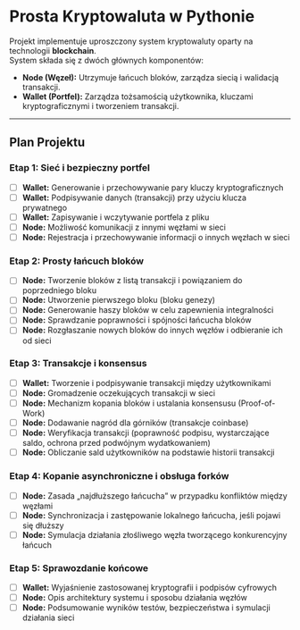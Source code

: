 # Prosta Kryptowaluta w Pythonie

Projekt implementuje uproszczony system kryptowaluty oparty na technologii **blockchain**.  
System składa się z dwóch głównych komponentów:

- **Node (Węzeł):** Utrzymuje łańcuch bloków, zarządza siecią i walidacją transakcji.
- **Wallet (Portfel):** Zarządza tożsamością użytkownika, kluczami kryptograficznymi i tworzeniem transakcji.

---

## Plan Projektu

### **Etap 1: Sieć i bezpieczny portfel**

- [ ] **Wallet:** Generowanie i przechowywanie pary kluczy kryptograficznych
- [ ] **Wallet:** Podpisywanie danych (transakcji) przy użyciu klucza prywatnego
- [ ] **Wallet:** Zapisywanie i wczytywanie portfela z pliku
- [ ] **Node:** Możliwość komunikacji z innymi węzłami w sieci
- [ ] **Node:** Rejestracja i przechowywanie informacji o innych węzłach w sieci

### **Etap 2: Prosty łańcuch bloków**

- [ ] **Node:** Tworzenie bloków z listą transakcji i powiązaniem do poprzedniego bloku
- [ ] **Node:** Utworzenie pierwszego bloku (bloku genezy)
- [ ] **Node:** Generowanie haszy bloków w celu zapewnienia integralności
- [ ] **Node:** Sprawdzanie poprawności i spójności łańcucha bloków
- [ ] **Node:** Rozgłaszanie nowych bloków do innych węzłów i odbieranie ich od sieci

### **Etap 3: Transakcje i konsensus**

- [ ] **Wallet:** Tworzenie i podpisywanie transakcji między użytkownikami
- [ ] **Node:** Gromadzenie oczekujących transakcji w sieci
- [ ] **Node:** Mechanizm kopania bloków i ustalania konsensusu (Proof-of-Work)
- [ ] **Node:** Dodawanie nagród dla górników (transakcje coinbase)
- [ ] **Node:** Weryfikacja transakcji (poprawność podpisu, wystarczające saldo, ochrona przed podwójnym wydatkowaniem)
- [ ] **Node:** Obliczanie sald użytkowników na podstawie historii transakcji

### **Etap 4: Kopanie asynchroniczne i obsługa forków**

- [ ] **Node:** Zasada „najdłuższego łańcucha” w przypadku konfliktów między węzłami
- [ ] **Node:** Synchronizacja i zastępowanie lokalnego łańcucha, jeśli pojawi się dłuższy
- [ ] **Node:** Symulacja działania złośliwego węzła tworzącego konkurencyjny łańcuch

### **Etap 5: Sprawozdanie końcowe**

- [ ] **Wallet:** Wyjaśnienie zastosowanej kryptografii i podpisów cyfrowych
- [ ] **Node:** Opis architektury systemu i sposobu działania węzłów
- [ ] **Node:** Podsumowanie wyników testów, bezpieczeństwa i symulacji działania sieci